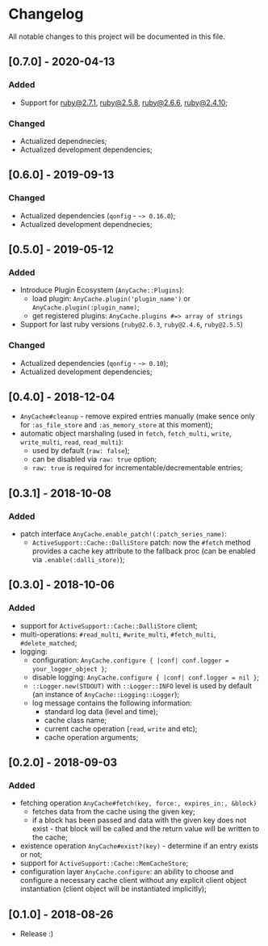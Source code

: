 # Changelog
All notable changes to this project will be documented in this file.

## [0.7.0] - 2020-04-13
### Added
- Support for ruby@2.7.1, ruby@2.5.8, ruby@2.6.6, ruby@2.4.10;

### Changed
- Actualized dependnecies;
- Actualized development dependencies;

## [0.6.0] - 2019-09-13
### Changed
- Actualized dependencies (`qonfig` - `~> 0.16.0`);
- Actualized development dependnecies;

## [0.5.0] - 2019-05-12
### Added
- Introduce Plugin Ecosystem (`AnyCache::Plugins`):
  - load plugin: `AnyCache.plugin('plugin_name')` or `AnyCache.plugin(:plugin_name)`;
  - get registered plugins: `AnyCache.plugins #=> array of strings`
- Support for last ruby versions (`ruby@2.6.3`, `ruby@2.4.6`, `ruby@2.5.5`)

### Changed
- Actualized dependencies (`qonfig` - `~> 0.10`);
- Actualized development dependencies;

## [0.4.0] - 2018-12-04
- `AnyCache#cleanup` - remove expired entries manually
  (make sence only for `:as_file_store` and `:as_memory_store` at this moment);
- automatic object marshaling (used in `fetch`, `fetch_multi`, `write`, `write_multi`, `read`, `read_multi`):
  - used by default (`raw: false`);
  - can be disabled via `raw: true` option;
  - `raw: true` is required for incrementable/decrementable entries;

## [0.3.1] - 2018-10-08
### Added
- patch interface `AnyCache.enable_patch!(:patch_series_name)`:
  - `ActiveSupport::Cache::DalliStore` patch: now the `#fetch` method provides
    a cache key attribute to the fallback proc (can be enabled via `.enable(:dalli_store)`);

## [0.3.0] - 2018-10-06
### Added
- support for `ActiveSupport::Cache::DalliStore` client;
- multi-operations: `#read_multi`, `#write_multi`, `#fetch_multi`, `#delete_matched`;
- logging:
  - configuration: `AnyCache.configure { |conf| conf.logger = your_logger_object }`;
  - disable logging: `AnyCache.configure { |conf| conf.logger = nil }`;
  - `::Logger.new(STDOUT)` with `::Logger::INFO` level is used by default (an instance of `AnyCache::Logging::Logger`);
  - log message contains the following information:
    - standard log data (level and time);
    - cache class name;
    - current cache operation (`read`, `write` and etc);
    - cache operation arguments;

## [0.2.0] - 2018-09-03
### Added
- fetching operation `AnyCache#fetch(key, force:, expires_in:, &block)`
  - fetches data from the cache using the given key;
  - if a block has been passed and data with the given key does not exist -
    that block will be called and the return value will be written to the cache;
- existence operation `AnyCache#exist?(key)` - determine if an entry exists or not;
- support for `ActiveSupport::Cache::MemCacheStore`;
- configuration layer `AnyCache.configure`: an ability to choose and configure a necessary cache client
  without any explicit client object instantiation (client object will be instantiated implicitly);

## [0.1.0] - 2018-08-26
- Release :)
